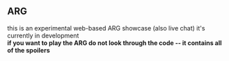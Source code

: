 ## ARG
this is an experimental web-based ARG showcase (also live chat)
it's currently in development  
**if you want to play the ARG do not look through the code -- it contains all of the spoilers**
